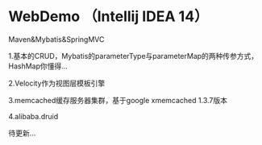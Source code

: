 # WebDemo  （Intellij IDEA 14）
Maven&Mybatis&SpringMVC

1.基本的CRUD，Mybatis的parameterType与parameterMap的两种传参方式，HashMap你懂得...

2.Velocity作为视图层模板引擎

3.memcached缓存服务器集群，基于google xmemcached 1.3.7版本

4.alibaba.druid

待更新...
